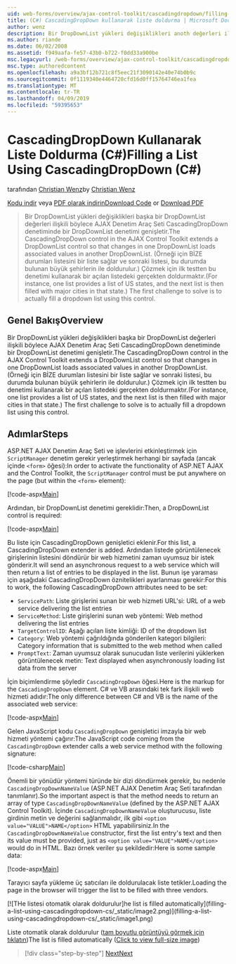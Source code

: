 ```yaml
---
uid: web-forms/overview/ajax-control-toolkit/cascadingdropdown/filling-a-list-using-cascadingdropdown-cs
title: (C#) CascadingDropDown kullanarak liste doldurma | Microsoft Docs
author: wenz
description: Bir DropDownList yükleri değişiklikleri anoth değerleri ilişkili böylece AJAX Denetim Araç Seti CascadingDropDown denetiminde bir DropDownList denetimi genişletir...
ms.author: riande
ms.date: 06/02/2008
ms.assetid: f949aafa-fe57-43b0-b722-f0dd33a900be
msc.legacyurl: /web-forms/overview/ajax-control-toolkit/cascadingdropdown/filling-a-list-using-cascadingdropdown-cs
msc.type: authoredcontent
ms.openlocfilehash: a9a3bf12b721c8f5eec21f3090142e40e74b0b9c
ms.sourcegitcommit: 0f1119340e4464720cfd16d0ff15764746ea1fea
ms.translationtype: MT
ms.contentlocale: tr-TR
ms.lasthandoff: 04/09/2019
ms.locfileid: "59395653"
---
```

# <a name="filling-a-list-using-cascadingdropdown-c"></a><span data-ttu-id="7cd34-103">CascadingDropDown Kullanarak Liste Doldurma (C#)</span><span class="sxs-lookup"><span data-stu-id="7cd34-103">Filling a List Using CascadingDropDown (C#)</span></span>

<span data-ttu-id="7cd34-104">tarafından [Christian Wenz](https://github.com/wenz)</span><span class="sxs-lookup"><span data-stu-id="7cd34-104">by [Christian Wenz](https://github.com/wenz)</span></span>

<span data-ttu-id="7cd34-105">[Kodu indir](http://download.microsoft.com/download/9/0/7/907760b1-2c60-4f81-aeb6-ca416a573b0d/cascadingdropdown0.cs.zip) veya [PDF olarak indirin](http://download.microsoft.com/download/2/d/c/2dc10e34-6983-41d4-9c08-f78f5387d32b/cascadingdropdown0CS.pdf)</span><span class="sxs-lookup"><span data-stu-id="7cd34-105">[Download Code](http://download.microsoft.com/download/9/0/7/907760b1-2c60-4f81-aeb6-ca416a573b0d/cascadingdropdown0.cs.zip) or [Download PDF](http://download.microsoft.com/download/2/d/c/2dc10e34-6983-41d4-9c08-f78f5387d32b/cascadingdropdown0CS.pdf)</span></span>

> <span data-ttu-id="7cd34-106">Bir DropDownList yükleri değişiklikleri başka bir DropDownList değerleri ilişkili böylece AJAX Denetim Araç Seti CascadingDropDown denetiminde bir DropDownList denetimi genişletir.</span><span class="sxs-lookup"><span data-stu-id="7cd34-106">The CascadingDropDown control in the AJAX Control Toolkit extends a DropDownList control so that changes in one DropDownList loads associated values in another DropDownList.</span></span> <span data-ttu-id="7cd34-107">(Örneği için BİZE durumları listesini bir liste sağlar ve sonraki listesi, bu durumda bulunan büyük şehirlerin ile doldurulur.) Çözmek için ilk testten bu denetimi kullanarak bir açılan listedeki gerçekten doldurmaktır.</span><span class="sxs-lookup"><span data-stu-id="7cd34-107">(For instance, one list provides a list of US states, and the next list is then filled with major cities in that state.) The first challenge to solve is to actually fill a dropdown list using this control.</span></span>


## <a name="overview"></a><span data-ttu-id="7cd34-108">Genel Bakış</span><span class="sxs-lookup"><span data-stu-id="7cd34-108">Overview</span></span>

<span data-ttu-id="7cd34-109">Bir DropDownList yükleri değişiklikleri başka bir DropDownList değerleri ilişkili böylece AJAX Denetim Araç Seti CascadingDropDown denetiminde bir DropDownList denetimi genişletir.</span><span class="sxs-lookup"><span data-stu-id="7cd34-109">The CascadingDropDown control in the AJAX Control Toolkit extends a DropDownList control so that changes in one DropDownList loads associated values in another DropDownList.</span></span> <span data-ttu-id="7cd34-110">(Örneği için BİZE durumları listesini bir liste sağlar ve sonraki listesi, bu durumda bulunan büyük şehirlerin ile doldurulur.) Çözmek için ilk testten bu denetimi kullanarak bir açılan listedeki gerçekten doldurmaktır.</span><span class="sxs-lookup"><span data-stu-id="7cd34-110">(For instance, one list provides a list of US states, and the next list is then filled with major cities in that state.) The first challenge to solve is to actually fill a dropdown list using this control.</span></span>

## <a name="steps"></a><span data-ttu-id="7cd34-111">Adımlar</span><span class="sxs-lookup"><span data-stu-id="7cd34-111">Steps</span></span>

<span data-ttu-id="7cd34-112">ASP.NET AJAX Denetim Araç Seti ve işlevlerini etkinleştirmek için `ScriptManager` denetim gerekir yerleştirmek herhangi bir sayfada (ancak içinde `<form>` öğesi):</span><span class="sxs-lookup"><span data-stu-id="7cd34-112">In order to activate the functionality of ASP.NET AJAX and the Control Toolkit, the `ScriptManager` control must be put anywhere on the page (but within the `<form>` element):</span></span>

[!code-aspx[Main](filling-a-list-using-cascadingdropdown-cs/samples/sample1.aspx)]

<span data-ttu-id="7cd34-113">Ardından, bir DropDownList denetimi gereklidir:</span><span class="sxs-lookup"><span data-stu-id="7cd34-113">Then, a DropDownList control is required:</span></span>

[!code-aspx[Main](filling-a-list-using-cascadingdropdown-cs/samples/sample2.aspx)]

<span data-ttu-id="7cd34-114">Bu liste için CascadingDropDown genişletici eklenir.</span><span class="sxs-lookup"><span data-stu-id="7cd34-114">For this list, a CascadingDropDown extender is added.</span></span> <span data-ttu-id="7cd34-115">Ardından listede görüntülenecek girişlerinin listesini döndürür bir web hizmetini zaman uyumsuz bir istek gönderir.</span><span class="sxs-lookup"><span data-stu-id="7cd34-115">It will send an asynchronous request to a web service which will then return a list of entries to be displayed in the list.</span></span> <span data-ttu-id="7cd34-116">Bunun işe yaraması için aşağıdaki CascadingDropDown öznitelikleri ayarlanması gerekir:</span><span class="sxs-lookup"><span data-stu-id="7cd34-116">For this to work, the following CascadingDropDown attributes need to be set:</span></span>

- `ServicePath`<span data-ttu-id="7cd34-117">: Liste girişlerini sunan bir web hizmeti URL'si</span><span class="sxs-lookup"><span data-stu-id="7cd34-117">: URL of a web service delivering the list entries</span></span>
- `ServiceMethod`<span data-ttu-id="7cd34-118">: Liste girişlerini sunan web yöntemi</span><span class="sxs-lookup"><span data-stu-id="7cd34-118">: Web method delivering the list entries</span></span>
- `TargetControlID`<span data-ttu-id="7cd34-119">: Aşağı açılan liste kimliği</span><span class="sxs-lookup"><span data-stu-id="7cd34-119">: ID of the dropdown list</span></span>
- `Category`<span data-ttu-id="7cd34-120">: Web yöntemi çağrıldığında gönderilen kategori bilgileri</span><span class="sxs-lookup"><span data-stu-id="7cd34-120">: Category information that is submitted to the web method when called</span></span>
- `PromptText`<span data-ttu-id="7cd34-121">: Zaman uyumsuz olarak sunucudan liste verilerini yüklerken görüntülenecek metin</span><span class="sxs-lookup"><span data-stu-id="7cd34-121">: Text displayed when asynchronously loading list data from the server</span></span>

<span data-ttu-id="7cd34-122">İçin biçimlendirme şöyledir `CascadingDropDown` öğesi.</span><span class="sxs-lookup"><span data-stu-id="7cd34-122">Here is the markup for the `CascadingDropDown` element.</span></span> <span data-ttu-id="7cd34-123">C# ve VB arasındaki tek fark ilişkili web hizmeti adıdır:</span><span class="sxs-lookup"><span data-stu-id="7cd34-123">The only difference between C# and VB is the name of the associated web service:</span></span>

[!code-aspx[Main](filling-a-list-using-cascadingdropdown-cs/samples/sample3.aspx)]

<span data-ttu-id="7cd34-124">Gelen JavaScript kodu `CascadingDropDown` genişletici imzayla bir web hizmeti yöntemi çağırır:</span><span class="sxs-lookup"><span data-stu-id="7cd34-124">The JavaScript code coming from the `CascadingDropDown` extender calls a web service method with the following signature:</span></span>

[!code-csharp[Main](filling-a-list-using-cascadingdropdown-cs/samples/sample4.cs)]

<span data-ttu-id="7cd34-125">Önemli bir yönüdür yöntemi türünde bir dizi döndürmek gerekir, bu nedenle `CascadingDropDownNameValue` (ASP.NET AJAX Denetim Araç Seti tarafından tanımlanır).</span><span class="sxs-lookup"><span data-stu-id="7cd34-125">So the important aspect is that the method needs to return an array of type `CascadingDropDownNameValue` (defined by the ASP.NET AJAX Control Toolkit).</span></span> <span data-ttu-id="7cd34-126">İçinde `CascadingDropDownNameValue` oluşturucusu, liste girdinin metin ve değerini sağlanmalıdır, ilk gibi `<option value="VALUE">NAME</option>` HTML yapabilirsiniz.</span><span class="sxs-lookup"><span data-stu-id="7cd34-126">In the `CascadingDropDownNameValue` constructor, first the list entry's text and then its value must be provided, just as `<option value="VALUE">NAME</option>` would do in HTML.</span></span> <span data-ttu-id="7cd34-127">Bazı örnek veriler şu şekildedir:</span><span class="sxs-lookup"><span data-stu-id="7cd34-127">Here is some sample data:</span></span>

[!code-aspx[Main](filling-a-list-using-cascadingdropdown-cs/samples/sample5.aspx)]

<span data-ttu-id="7cd34-128">Tarayıcı sayfa yükleme üç satıcıları ile doldurulacak liste tetikler.</span><span class="sxs-lookup"><span data-stu-id="7cd34-128">Loading the page in the browser will trigger the list to be filled with three vendors.</span></span>


[![T<span data-ttu-id="7cd34-129">He listesi otomatik olarak doldurulur]</span><span class="sxs-lookup"><span data-stu-id="7cd34-129">he list is filled automatically]</span></span>(filling-a-list-using-cascadingdropdown-cs/_static/image2.png)](filling-a-list-using-cascadingdropdown-cs/_static/image1.png)

<span data-ttu-id="7cd34-130">Liste otomatik olarak doldurulur ([tam boyutlu görüntüyü görmek için tıklatın](filling-a-list-using-cascadingdropdown-cs/_static/image3.png))</span><span class="sxs-lookup"><span data-stu-id="7cd34-130">The list is filled automatically ([Click to view full-size image](filling-a-list-using-cascadingdropdown-cs/_static/image3.png))</span></span>

> [!div class="step-by-step"]
> [<span data-ttu-id="7cd34-131">Next</span><span class="sxs-lookup"><span data-stu-id="7cd34-131">Next</span></span>](using-cascadingdropdown-with-a-database-cs.md)
